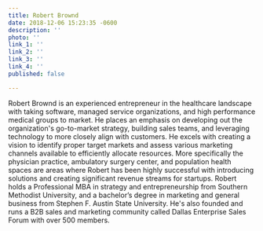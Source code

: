 ```yaml
---
title: Robert Brownd
date: 2018-12-06 15:23:35 -0600
description: ''
photo: ''
link_1: ''
link_2: ''
link_3: ''
link_4: ''
published: false

---
```

Robert Brownd is an experienced entrepreneur in the healthcare landscape with taking software, managed service organizations, and high performance medical groups to market. He places an emphasis on developing out the organization's go-to-market strategy, building sales teams, and leveraging technology to more closely align with customers. He excels with creating a vision to identify proper target markets and assess various marketing channels available to efficiently allocate resources. More specifically the physician practice, ambulatory surgery center, and population health spaces are areas where Robert has been highly successful with introducing solutions and creating significant revenue streams for startups. Robert holds a Professional MBA in strategy and entrepreneurship from Southern Methodist University, and a bachelor’s degree in marketing and general business from Stephen F. Austin State University. He's also founded and runs a B2B sales and marketing community called Dallas Enterprise Sales Forum with over 500 members.   